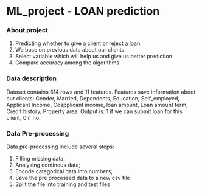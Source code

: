 # ML_project - LOAN prediction

 ### About project

1. Predicting whether to give a client or reject a loan. 
2. We base on previous data about our clients.
3. Select variable which will help us and give us better prediction 
4. Compare accuracy among the algorithms 

### Data description

Dataset contains 614 rows and 11 features.
Features save information about our clients: Gender, Married, Dependents, Education, Self_employed, Applicant Income, Coapplicant income, loan amount, Loan amount term, Credit history, Property area.
Output is: 1 if we can submit loan for this client, 0 if no.

### Data Pre-processing

Data pre-processing include several steps:
1. Filling missing data;
2. Analysing continous data;
3. Encode categorical data into numbers;
4. Save the pre processed data to a new csv file
5. Split the file into training and test files



